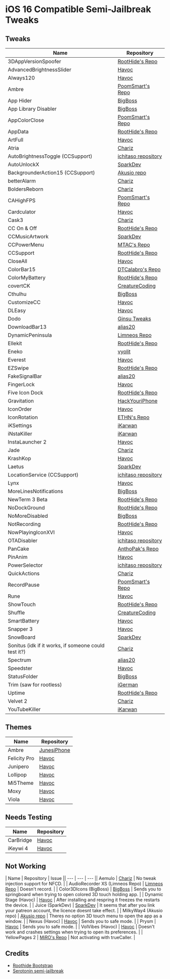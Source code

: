 # iOS 16 Compatible Semi-Jailbreak Tweaks

## Tweaks
| Name | Repository |
| --- | --- |
| 3DAppVersionSpoofer | [RootHide's Repo](https://roothide.github.io) |
| AdvancedBrightnessSlider | [Havoc](https://havoc.app) |
| Always120 | [Havoc](https://havoc.app) |
| Ambre | [PoomSmart's Repo](https://poomsmart.github.io/repo/) |
| App Hider | [BigBoss](https://apt.thebigboss.org/reprofiles/cydia/) |
| App Library Disabler | [BigBoss](https://apt.thebigboss.org/reprofiles/cydia/) |
| AppColorClose | [PoomSmart's Repo](https://poomsmart.github.io/repo/) |
| AppData | [RootHide's Repo](https://roothide.github.io) |
| ArtFull | [Havoc](https://havoc.app) |
| Atria | [Chariz](https://repo.chariz.com/) |
| AutoBrightnessToggle (CCSupport) | [ichitaso repository](https://ichitaso.com/apt/) |
| AutoUnlockX | [SparkDev](https://sparkdev.me) |
| BackgrounderAction15 (CCSupport) | [Akusio repo](https://akusio.github.io) |
| betterAlarm | [Chariz](https://repo.chariz.com/) |
| BoldersReborn | [Chariz](https://repo.chariz.com/) |
| CAHighFPS | [PoomSmart's Repo](https://poomsmart.github.io/repo/) |
| Cardculator | [Havoc](https://havoc.app) |
| Cask3 | [Chariz](https://repo.chariz.com/) |
| CC On & Off | [RootHide's Repo](https://roothide.github.io) |
| CCMusicArtwork | [SparkDev](https://sparkdev.me) |
| CCPowerMenu | [MTAC's Repo](https://mtac.app/repo/) |
| CCSupport | [RootHide's Repo](https://roothide.github.io) |
| CloseAll | [Havoc](https://havoc.app) |
| ColorBar15 | [DTCalabro's Repo](https://dtcalabro.github.io/repo/) |
| ColorMyBattery | [RootHide's Repo](https://roothide.github.io) |
| covertCK | [CreatureCoding](https://creaturecoding.com/repo/) |
| Cthulhu | [BigBoss](https://apt.thebigboss.org/reprofiles/cydia/) |
| CustomizeCC | [Havoc](https://havoc.app) |
| DLEasy | [Havoc](https://havoc.app) |
| Dodo | [Ginsu Tweaks](https://ginsu.dev/repo/) |
| DownloadBar13 | [alias20](https://alias20.gitlab.io/apt/) |
| DynamicPeninsula | [Limneos Repo](http://limneos.net/repo/) |
| Ellekit | [RootHide's Repo](https://roothide.github.io) |
| Eneko | [vyolit](https://github.com/vyolit/Eneko) |
| Everest | [Havoc](https://havoc.app) |
| EZSwipe | [RootHide's Repo](https://roothide.github.io) |
| FakeSignalBar | [alias20](https://alias20.gitlab.io/apt/) |
| FingerLock | [Havoc](https://havoc.app) |
| Five Icon Dock | [RootHide's Repo](https://roothide.github.io) |
| Gravitation | [HackYouriPhone](https://repo.hackyouriphone.org) |
| IconOrder | [Havoc](https://havoc.app) |
| IconRotation | [ETHN's Repo](https://nahtedetihw.github.io/) |
| iKSettings | [iKarwan](https://repo.ikghd.me/) |
| iNstaKiller | [iKarwan](https://repo.ikghd.me/) |
| InstaLauncher 2 | [Havoc](https://havoc.app) |
| Jade | [Chariz](https://repo.chariz.com/) |
| KrashKop | [Havoc](https://havoc.app) |
| Laetus | [SparkDev](https://sparkdev.me) |
| LocationService (CCSupport) | [ichitaso repository](https://ichitaso.com/apt/) |
| Lynx | [Havoc](https://havoc.app) |
| MoreLinesNotifications | [BigBoss](https://apt.thebigboss.org/reprofiles/cydia/) |
| NewTerm 3 Beta | [RootHide's Repo](https://roothide.github.io) |
| NoDockGround | [RootHide's Repo](https://roothide.github.io) |
| NoMoreDisabled | [BigBoss](https://apt.thebigboss.org/reprofiles/cydia/) |
| NotRecording | [RootHide's Repo](https://roothide.github.io) |
| NowPlayingIconXVI | [Havoc](https://havoc.app) |
| OTADisabler | [ichitaso repository](https://ichitaso.com/apt/) |
| PanCake | [AnthoPak's Repo](https://repo.anthopak.dev/) |
| PinAnim | [Havoc](https://havoc.app) |
| PowerSelector | [ichitaso repository](https://ichitaso.com/apt/) |
| QuickActions | [Chariz](https://repo.chariz.com/) |
| RecordPause | [PoomSmart's Repo](https://poomsmart.github.io/repo/) |
| Rune | [Havoc](https://havoc.app) |
| ShowTouch | [RootHide's Repo](https://roothide.github.io) |
| Shuffle | [CreatureCoding](https://creaturecoding.com/repo/) |
| SmartBattery | [Havoc](https://havoc.app) |
| Snapper 3 | [Havoc](https://havoc.app) |
| SnowBoard | [SparkDev](https://sparkdev.me) |
| Sonitus (idk if it works, if someone could test it?) | [Chariz](https://repo.chariz.com/) |
| Spectrum | [alias20](https://alias20.gitlab.io/apt/) |
| Speedster | [Havoc](https://havoc.app) |
| StatusFolder | [BigBoss](https://apt.thebigboss.org/reprofiles/cydia/) |
| Trim (saw for rootless) | [iGerman](https://repo.igerman.cc) |
| Uptime | [RootHide's Repo](https://roothide.github.io) |
| Velvet 2 | [Chariz](https://repo.chariz.com/) |
| YouTubeKiller | [iKarwan](https://repo.ikghd.me/) |

## Themes
| Name | Repository |
| --- | --- |
| Ambre | [JunesiPhone](http://junesiphone.com/supersecret/) |
| Felicity Pro | [Havoc](https://havoc.app) |
| Junipero | [Havoc](https://havoc.app) |
| Lollipop | [Havoc](https://havoc.app) |
| Mi5Theme | [Havoc](https://havoc.app) |
| Moxy | [Havoc](https://havoc.app) |
| Viola | [Havoc](https://havoc.app) |

## Needs Testing
| Name | Repository |
| --- | --- |
| CarBridge | [Havoc](https://havoc.app) |
| iKeywi 4 | [Havoc](https://havoc.app) |

## Not Working
| Name | Repository | Issue || --- | --- | --- || Aemulo | [Chariz](https://repo.chariz.com/) | No tweak injection support for NFCD. |
| AudioRecorder XS (Limneos Repo) | [Limneos Repo](http://limneos.net/repo/) | Doesn't record. |
| Color3DIcons (BigBoss) | [BigBoss](https://apt.thebigboss.org/reprofiles/cydia/) | Sends you to springboard when trying to open colored 3D touch holding app. |
| Dynamic Stage (Havoc) | [Havoc](https://havoc.app) | After installing and respring it freezes the restarts the device. |
| Juice (SparkDev) | [SparkDev](https://sparkdev.me) | It seems that after you link your patreon account, the licence doesnt take effect. |
| MilkyWay4 (Akusio repo) | [Akusio repo](https://akusio.github.io) | Theres no option 3D touch menu to open the app as a window. |
| Nexus (Havoc) | [Havoc](https://havoc.app) | Sends you to safe mode. |
| Prysm | [Havoc](https://havoc.app) | Sends you to safe mode. |
| VolVibes (Havoc) | [Havoc](https://havoc.app) | Doesn't work and crashes settings when trying to open its preferences. |
| YellowPages 2 | [MiRO's Repo](https://miro92.com/repo/) | Not activating with trueCaller. |

## Credits
- [Roothide Bootstrap](https://github.com/roothide/Bootstrap)
- [Serotonin semi-jailbreak](https://github.com/mineek/Serotonin)
